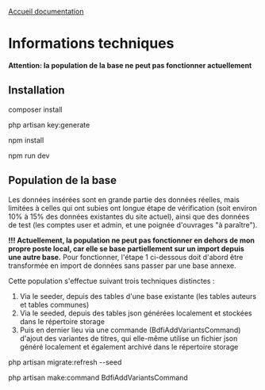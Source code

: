 [Accueil documentation](welcome.md)

# Informations techniques

**Attention: la population de la base ne peut pas fonctionner actuellement**

## Installation

 composer install

 php artisan key:generate

 npm install

 npm run dev

## Population de la base

Les données insérées sont en grande partie des données réelles, mais limitées à celles qui ont subies ont longue étape de vérification (soit environ 10% à 15% des données existantes du site actuel), ainsi que des données de test (les comptes user et admin, et une poignée d'ouvrages "à paraître").

**!!! Actuellement, la population ne peut pas fonctionner en dehors de mon propre poste local, car elle se base partiellement sur un import depuis une autre base.**
Pour fonctionner, l'étape 1 ci-dessous doit d'abord être transformée en import de données sans passer par une base annexe.

Cette population s'effectue suivant trois techniques distinctes :
 1. Via le seeder, depuis des tables d'une base existante (les tables auteurs et tables communes)
 2. Via le seeded, depuis des tables json générées localement et stockées dans le répertoire storage
 3. Puis en dernier lieu via une commande (BdfiAddVariantsCommand) d'ajout des variantes de titres, qui elle-même utilise un fichier json généré localement et également archivé dans le répertoire storage


php artisan migrate:refresh --seed

php artisan make:command BdfiAddVariantsCommand

